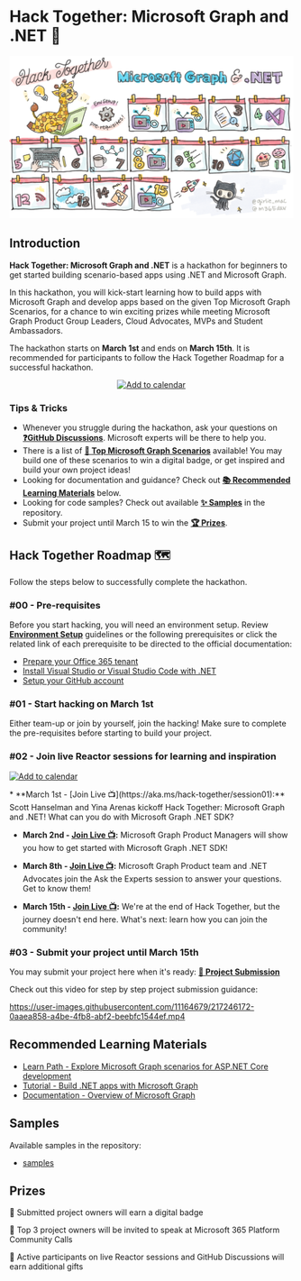 # Hack Together: Microsoft Graph and .NET 🦒

![Hack Together Roadmap](/assets/HackTogetherRoadmap.png)

## Introduction

**Hack Together: Microsoft Graph and .NET** is a hackathon for beginners to get started building scenario-based apps using .NET and Microsoft Graph.

In this hackathon, you will kick-start learning how to build apps with Microsoft Graph and develop apps based on the given Top Microsoft Graph Scenarios, for a chance to win exciting prizes while meeting Microsoft Graph Product Group Leaders, Cloud Advocates, MVPs and Student Ambassadors.

The hackathon starts on **March 1st** and ends on **March 15th**. It is recommended for participants to follow the Hack Together Roadmap for a successful hackathon.

<p align="center">
  <a href="https://aka.ms/hack-together/sessions"><img src="https://img.shields.io/badge/%F0%9F%93%86-add%20to%20calendar-blue?style=for-the-badge" alt="Add to calendar" border="0" /></a>
</p>

### Tips & Tricks

* Whenever you struggle during the hackathon, ask your questions on **[❓GitHub Discussions](https://github.com/microsoft/hack-together/discussions)**. Microsoft experts will be there to help you.
* There is a list of **[📃 Top Microsoft Graph Scenarios](/top-scenarios.md)** available! You may build one of these scenarios to win a digital badge, or get inspired and build your own project ideas!
* Looking for documentation and guidance? Check out **[📚 Recommended Learning Materials](https://github.com/microsoft/hack-together#recommended-learning-materials)** below.
* Looking for code samples? Check out available **[✨ Samples](https://github.com/microsoft/hack-together#samples)** in the repository.
* Submit your project until March 15 to win the **[🏆 Prizes](https://github.com/microsoft/hack-together#samples)**.

## Hack Together Roadmap 🗺️

Follow the steps below to successfully complete the hackathon.

### #00 - Pre-requisites

Before you start hacking, you will need an environment setup. Review **[Environment Setup](/setup.md)** guidelines or the following prerequisites or click the related link of each prerequisite to be directed to the official documentation:

* [Prepare your Office 365 tenant](/setup.md#1---prepare-your-microsoft-365-tenant)
* [Install Visual Studio or Visual Studio Code with .NET](/setup.md#2---install-visual-studio-or-visual-studio-code-with-net)
* [Setup your GitHub account](/setup.md#3---setup-your-github-account)

### #01 - Start hacking on March 1st

Either team-up or join by yourself, join the hacking! Make sure to complete the pre-requisites before starting to build your project.

### #02 - Join live Reactor sessions for learning and inspiration
<p align="left">
  <a href="https://aka.ms/hack-together/sessions"><img src="https://img.shields.io/badge/%F0%9F%93%86-add%20to%20calendar-blue?style=for-the-badge" alt="Add to calendar" border="0" /></a>
</p>
* **March 1st - [Join Live 📺](https://aka.ms/hack-together/session01):** Scott Hanselman and Yina Arenas kickoff Hack Together: Microsoft Graph and .NET! What can you do with Microsoft Graph .NET SDK?

* **March 2nd - [Join Live 📺](https://aka.ms/hack-together/session02):** Microsoft Graph Product Managers will show you how to get started with Microsoft Graph .NET SDK!

* **March 8th - [Join Live 📺](https://aka.ms/hack-together/session03):** Microsoft Graph Product team and .NET Advocates join the Ask the Experts session to answer your questions. Get to know them!

* **March 15th - [Join Live 📺](https://aka.ms/hack-together/session04):** We're at the end of Hack Together, but the journey doesn't end here. What's next: learn how you can join the community!

### #03 - Submit your project until March 15th

You may submit your project here when it's ready: **[🚀 Project Submission](https://github.com/microsoft/hack-together/issues/new?assignees=&labels=&template=project.yml&title=Project%3A+%3Cshort+description%3E)**

Check out this video for step by step project submission guidance:

https://user-images.githubusercontent.com/11164679/217246172-0aaea858-a4be-4fb8-abf2-beebfc1544ef.mp4

## Recommended Learning Materials

* [Learn Path - Explore Microsoft Graph scenarios for ASP.NET Core development](https://learn.microsoft.com/en-us/training/paths/m365-msgraph-dotnet-core-scenarios/)
* [Tutorial - Build .NET apps with Microsoft Graph](https://learn.microsoft.com/en-us/graph/tutorials/dotnet?tabs=aad)
* [Documentation - Overview of Microsoft Graph](https://learn.microsoft.com/en-us/graph/overview)

## Samples

Available samples in the repository:

* [samples](/samples/samples.md)

## Prizes

🏅 Submitted project owners will earn a digital badge

🎤 Top 3 project owners will be invited to speak at Microsoft 365 Platform Community Calls

🎁 Active participants on live Reactor sessions and GitHub Discussions will earn additional gifts
